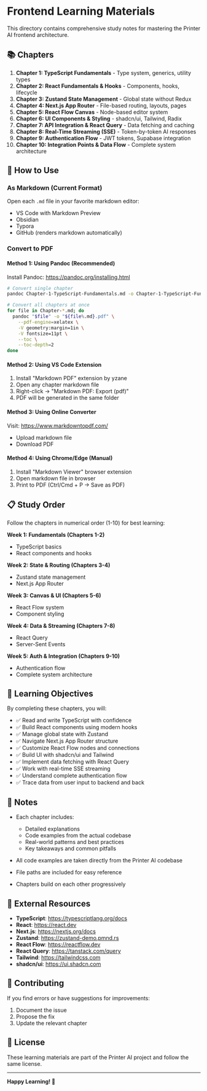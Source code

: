 # Frontend Learning Materials

This directory contains comprehensive study notes for mastering the Printer AI frontend architecture.

## 📚 Chapters

1. **Chapter 1: TypeScript Fundamentals** - Type system, generics, utility types
2. **Chapter 2: React Fundamentals & Hooks** - Components, hooks, lifecycle
3. **Chapter 3: Zustand State Management** - Global state without Redux
4. **Chapter 4: Next.js App Router** - File-based routing, layouts, pages
5. **Chapter 5: React Flow Canvas** - Node-based editor system
6. **Chapter 6: UI Components & Styling** - shadcn/ui, Tailwind, Radix
7. **Chapter 7: API Integration & React Query** - Data fetching and caching
8. **Chapter 8: Real-Time Streaming (SSE)** - Token-by-token AI responses
9. **Chapter 9: Authentication Flow** - JWT tokens, Supabase integration
10. **Chapter 10: Integration Points & Data Flow** - Complete system architecture

## 📖 How to Use

### As Markdown (Current Format)

Open each `.md` file in your favorite markdown editor:
- VS Code with Markdown Preview
- Obsidian
- Typora
- GitHub (renders markdown automatically)

### Convert to PDF

#### Method 1: Using Pandoc (Recommended)

Install Pandoc: https://pandoc.org/installing.html

```bash
# Convert single chapter
pandoc Chapter-1-TypeScript-Fundamentals.md -o Chapter-1-TypeScript-Fundamentals.pdf

# Convert all chapters at once
for file in Chapter-*.md; do
  pandoc "$file" -o "${file%.md}.pdf" \
    --pdf-engine=xelatex \
    -V geometry:margin=1in \
    -V fontsize=11pt \
    --toc \
    --toc-depth=2
done
```

#### Method 2: Using VS Code Extension

1. Install "Markdown PDF" extension by yzane
2. Open any chapter markdown file
3. Right-click → "Markdown PDF: Export (pdf)"
4. PDF will be generated in the same folder

#### Method 3: Using Online Converter

Visit: https://www.markdowntopdf.com/
- Upload markdown file
- Download PDF

#### Method 4: Using Chrome/Edge (Manual)

1. Install "Markdown Viewer" browser extension
2. Open markdown file in browser
3. Print to PDF (Ctrl/Cmd + P → Save as PDF)

## 📋 Study Order

Follow the chapters in numerical order (1-10) for best learning:

**Week 1: Fundamentals (Chapters 1-2)**
- TypeScript basics
- React components and hooks

**Week 2: State & Routing (Chapters 3-4)**
- Zustand state management
- Next.js App Router

**Week 3: Canvas & UI (Chapters 5-6)**
- React Flow system
- Component styling

**Week 4: Data & Streaming (Chapters 7-8)**
- React Query
- Server-Sent Events

**Week 5: Auth & Integration (Chapters 9-10)**
- Authentication flow
- Complete system architecture

## 🎯 Learning Objectives

By completing these chapters, you will:

- ✅ Read and write TypeScript with confidence
- ✅ Build React components using modern hooks
- ✅ Manage global state with Zustand
- ✅ Navigate Next.js App Router structure
- ✅ Customize React Flow nodes and connections
- ✅ Build UI with shadcn/ui and Tailwind
- ✅ Implement data fetching with React Query
- ✅ Work with real-time SSE streaming
- ✅ Understand complete authentication flow
- ✅ Trace data from user input to backend and back

## 📝 Notes

- Each chapter includes:
  - Detailed explanations
  - Code examples from the actual codebase
  - Real-world patterns and best practices
  - Key takeaways and common pitfalls
  
- All code examples are taken directly from the Printer AI codebase
- File paths are included for easy reference
- Chapters build on each other progressively

## 🔗 External Resources

- **TypeScript**: https://typescriptlang.org/docs
- **React**: https://react.dev
- **Next.js**: https://nextjs.org/docs
- **Zustand**: https://zustand-demo.pmnd.rs
- **React Flow**: https://reactflow.dev
- **React Query**: https://tanstack.com/query
- **Tailwind**: https://tailwindcss.com
- **shadcn/ui**: https://ui.shadcn.com

## 🤝 Contributing

If you find errors or have suggestions for improvements:
1. Document the issue
2. Propose the fix
3. Update the relevant chapter

## 📄 License

These learning materials are part of the Printer AI project and follow the same license.

---

**Happy Learning! 🚀**

